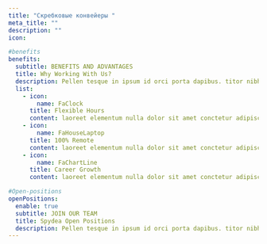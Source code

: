 ```yaml
---
title: "Скребковые конвейеры "
meta_title: ""
description: ""
icon: 

#benefits
benefits:
  subtitle: BENEFITS AND ADVANTAGES
  title: Why Working With Us?
  description: Pellen tesque in ipsum id orci porta dapibus. titor nibh. Vivamus accumsan tincidunt. Vestibulum ac diam sit amet quam vehicula elementum
  list:
    - icon:
        name: FaClock
      title: Flexible Hours
      content: laoreet elementum nulla dolor sit amet conctetur adipiscing elit aluam lorem amet eget netus dictum odio
    - icon:
        name: FaHouseLaptop
      title: 100% Remote
      content: laoreet elementum nulla dolor sit amet conctetur adipiscing elit aluam lorem amet eget netus dictum odio
    - icon:
        name: FaChartLine
      title: Career Growth
      content: laoreet elementum nulla dolor sit amet conctetur adipiscing elit aluam lorem amet eget netus dictum odio

#Open-positions
openPositions:
  enable: true
  subtitle: JOIN OUR TEAM
  title: Spydea Open Positions
  description: Pellen tesque in ipsum id orci porta dapibus. titor nibh. Vivamus accumsan tincidunt. Vestibulum ac diam sit amet quam vehicula elementum
---
```

